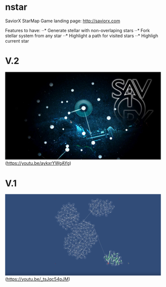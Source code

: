 # nstar
SaviorX StarMap
Game landing page: http://saviorx.com

Features to have:
⋅⋅* Generate stellar with non-overlaping stars
⋅⋅* Fork stellar system from any star
⋅⋅* Highlight a path for visited stars
⋅⋅* Highligh current star

# V.2
![Alt text](gitres/starMap_poc2.png)
(https://youtu.be/aykxrYWgAYg)

# V.1
![Alt text](gitres/starMap_poc1.png)
(https://youtu.be/_tsJqc54pJM)
